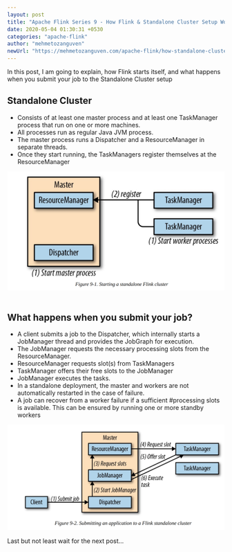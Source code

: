 ```yaml
---
layout: post
title: "Apache Flink Series 9 - How Flink & Standalone Cluster Setup Work?"
date: 2020-05-04 01:30:31 +0530
categories: "apache-flink"
author: "mehmetozanguven"
newUrl: "https://mehmetozanguven.com/apache-flink/how-standalone-cluster-work/"
---
```


In this post, I am going to explain, how Flink starts itself, and what happens when you submit your job to the Standalone Cluster setup

## Standalone Cluster

- Consists of at least one master process and at least one TaskManager process that run on one or more machines.
- All processes run as regular Java JVM process.
- The master process runs a Dispatcher and a ResourceManager in separate threads.
- Once they start running, the TaskManagers register themselves at the ResourceManager

<img src="/assets/apache_flink/standaloneSetup.png" alt="standaloneSetup.png" title="Standalone Setup" />

<br />

<br />

## What happens when you submit your job?

- A client submits a job to the Dispatcher, which internally starts a JobManager thread and provides the JobGraph for execution.
- The JobManager requests the necessary processing slots from the ResourceManager.
- ResourceManager requests slot(s) from TaskManagers
- TaskManager offers their free slots to the JobManager
- JobManager executes the tasks.
- In a standalone deployment, the master and workers are not automatically restarted in the case of failure.
- A job can recover from a worker failure if a sufficient #processing slots is available. This can be ensured by running one or more standby workers

<img src="/assets/apache_flink/submitJobStandalone.png" alt="submitJobStandalone.png" title="Submitting Job To Standalone Cluster" />

<br />

Last but not least wait for the next post...
